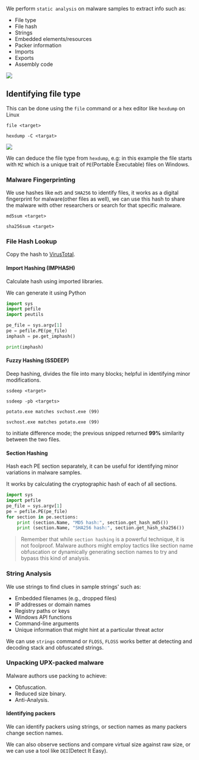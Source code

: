 We perform `static analysis` on malware samples to extract info such as:
- File type
- File hash
- Strings
- Embedded elements/resources
- Packer information
- Imports
- Exports
- Assembly code

![](https://i.imgur.com/F6dsrwF.png)

## Identifying file type

This can be done using the `file` command or a hex editor like `hexdump` on Linux

```
file <target>
```

```
hexdump -C <targat>
```

![](https://i.imgur.com/iXsvj3f.png)

We can deduce the file type from `hexdump`, e.g: in this example the file starts with `MZ` which is a unique trait of `PE`(Portable Executable) files on Windows.

### Malware Fingerprinting

We use hashes like `md5` and `SHA256` to identify files, it works as a digital fingerprint for malware(other files as well), we can use this hash to share the malware with other researchers or search for that specific malware.

```
md5sum <target>
```

```
sha256sum <target>
```

### File Hash Lookup

Copy the hash to [VirusTotal](https://www.virustotal.com/gui/home/search).

#### Import Hashing (IMPHASH)

Calculate hash using imported libraries.

We can generate it using Python

```python
import sys
import pefile
import peutils

pe_file = sys.argv[1]
pe = pefile.PE(pe_file)
imphash = pe.get_imphash()

print(imphash)
```


#### Fuzzy Hashing (SSDEEP)

Deep hashing, divides the file into many blocks; helpful in identifying minor modifications.

```
ssdeep <target>
```

```
ssdeep -pb <targets>

potato.exe matches svchost.exe (99)

svchost.exe matches potato.exe (99)
```

to initiate difference mode; the previous snipped returned **99%** similarity between the two files.

#### Section Hashing

Hash each PE section separately, it can be useful for identifying minor variations in malware samples.

It works by calculating the cryptographic hash of each of all sections.

```python
import sys
import pefile
pe_file = sys.argv[1]
pe = pefile.PE(pe_file)
for section in pe.sections:
    print (section.Name, "MD5 hash:", section.get_hash_md5())
    print (section.Name, "SHA256 hash:", section.get_hash_sha256())
```

>Remember that while `section hashing` is a powerful technique, it is not foolproof. Malware authors might employ tactics like section name obfuscation or dynamically generating section names to try and bypass this kind of analysis.

### String Analysis

We use strings to find clues in sample strings' such as:

- Embedded filenames (e.g., dropped files)
- IP addresses or domain names
- Registry paths or keys
- Windows API functions
- Command-line arguments
- Unique information that might hint at a particular threat actor

We can use `strings` command or `FLOSS`, `FLOSS` works better at detecting and decoding stack and obfuscated strings.

### Unpacking UPX-packed malware

Malware authors use packing to achieve:

- Obfuscation.
- Reduced size binary.
- Anti-Analysis.


#### Identifying packers

We can identify packers using strings, or section names as many packers change section names.

We can also observe sections and compare virtual size against raw size, or we can use a tool like `DEI`(Detect It Easy).

